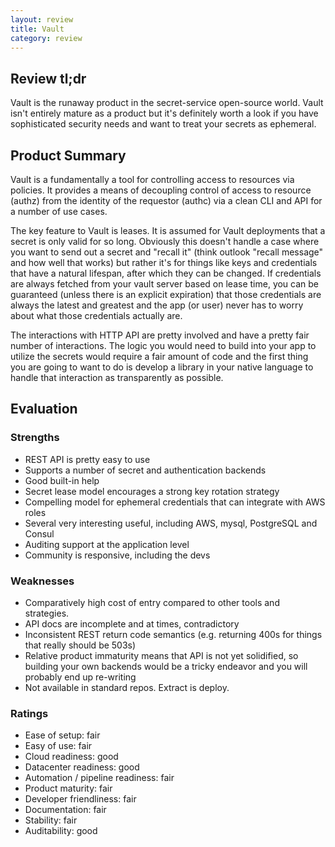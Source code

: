 ```yaml
---
layout: review
title: Vault
category: review
---
```

## Review tl;dr
Vault is the runaway product in the secret-service open-source world. Vault isn't entirely mature as a product but it's definitely worth a look if you have sophisticated security needs and want to treat your secrets as ephemeral.

## Product Summary
Vault is a fundamentally a tool for controlling access to resources via policies. It provides a means of decoupling control of access to resource (authz) from the identity of the requestor (authc) via a clean CLI and API for a number of use cases.

The key feature to Vault is leases. It is assumed for Vault deployments that a secret is only valid for so long. Obviously this doesn't handle a case where you want to send out a secret and "recall it" (think outlook "recall message" and how well that works) but rather it's for things like keys and credentials that have a natural lifespan, after which they can be changed. If credentials are always fetched from your vault server based on lease time, you can be guaranteed (unless there is an explicit expiration) that those credentials are always the latest and greatest and the app (or user) never has to worry about what those credentials actually are.

The interactions with HTTP API are pretty involved and have a pretty fair number of interactions. The logic you would need to build into your app to utilize the secrets would require a fair amount of code and the first thing you are going to want to do is develop a library in your native language to handle that interaction as transparently as possible.

## Evaluation
### Strengths
- REST API is pretty easy to use
- Supports a number of secret and authentication backends
- Good built-in help
- Secret lease model encourages a strong key rotation strategy
- Compelling model for ephemeral credentials that can integrate with AWS roles
- Several very interesting useful, including AWS, mysql, PostgreSQL and Consul
- Auditing support at the application level
- Community is responsive, including the devs

### Weaknesses
- Comparatively high cost of entry compared to other tools and strategies.
- API docs are incomplete and at times, contradictory
- Inconsistent REST return code semantics (e.g. returning 400s for things that really should be 503s)
- Relative product immaturity means that API is not yet solidified, so building your own backends would be a tricky endeavor and you will probably end up re-writing
- Not available in standard repos. Extract is deploy.

### Ratings
- Ease of setup: fair
- Easy of use: fair
- Cloud readiness: good
- Datacenter readiness: good
- Automation / pipeline readiness: fair
- Product maturity: fair
- Developer friendliness: fair
- Documentation: fair
- Stability: fair
- Auditability: good
